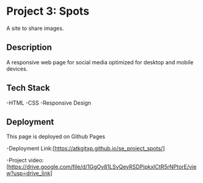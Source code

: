 # Project 3: Spots

A site to share images.

## Description

A responsive web page for social media optimized for desktop and mobile devices.

## Tech Stack

-HTML
-CSS
-Responsive Design

## Deployment

This page is deployed on Github Pages

-Deployment Link:[https://atkgitxp.github.io/se_project_spots/]

-Project video: [https://drive.google.com/file/d/1GgOy81LSvQeyRSDPipkxICtR5rNPtorE/view?usp=drive_link]
